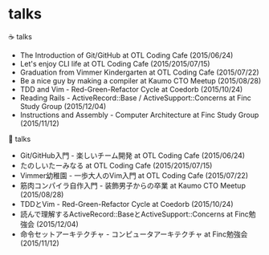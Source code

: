 # talks

:coffee: talks

* The Introduction of Git/GitHub at OTL Coding Cafe (2015/06/24)
* Let's enjoy CLI life at OTL Coding Cafe (2015/2015/07/15)
* Graduation from Vimmer Kindergarten at OTL Coding Cafe (2015/07/22)
* Be a nice guy by making a compiler at Kaumo CTO Meetup (2015/08/28)
* TDD and Vim - Red-Green-Refactor Cycle at Coedorb (2015/10/24)
* Reading Rails - ActiveRecord::Base / ActiveSupport::Concerns at Finc Study Group (2015/12/04)
* Instructions and Assembly - Computer Architecture at Finc Study Group (2015/11/12)


:tea: talks

* Git/GitHub入門 - 楽しいチーム開発 at OTL Coding Cafe (2015/06/24)
* たのしいたーみなる at OTL Coding Cafe (2015/2015/07/15)
* Vimmer幼稚園 - 一歩大人のVim入門 at OTL Coding Cafe (2015/07/22)
* 筋肉コンパイラ自作入門 - 装飾男子からの卒業 at Kaumo CTO Meetup (2015/08/28)
* TDDとVim - Red-Green-Refactor Cycle at Coedorb (2015/10/24)
* 読んで理解するActiveRecord::BaseとActiveSupport::Concerns at Finc勉強会 (2015/12/04)
* 命令セットアーキテクチャ - コンピュータアーキテクチャ at Finc勉強会 (2015/11/12)
